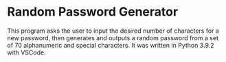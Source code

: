 # Random Password Generator
This program asks the user to input the desired number of characters for a new password, then generates and outputs a random password from a set of 70 alphanumeric and special characters. It was written in Python 3.9.2 with VSCode.
